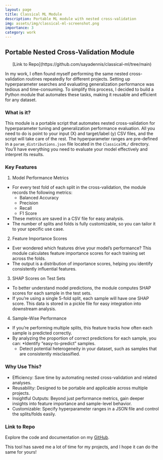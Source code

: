 ```yaml
---
layout: page
title: Classical ML Module
description: Portable ML module with nested cross-validation
img: assets/img/classical-ml-screenshot.png
importance: 3
category: work
---
```


## Portable Nested Cross-Validation Module

<p style="text-align: center;">[Link to Repo](https://github.com/sayadennis/classical-ml/tree/main)</p>

In my work, I often found myself performing the same nested cross-validation routines repeatedly for different projects. Setting up hyperparameter searches and evaluating generalization performance was tedious and time-consuming. To simplify this process, I decided to build a Python module that automates these tasks, making it reusable and efficient for any dataset.

### What is it?

This module is a portable script that automates nested cross-validation for hyperparameter tuning and generalization performance evaluation. All you need to do is point to your input (X) and target/label (y) CSV files, and the script will take care of the rest. The hyperparameter ranges are pre-defined in a `param_distributions.json` file located in the `ClassicalML/` directory. You’ll have everything you need to evaluate your model effectively and interpret its results.

### Key Features

1. Model Performance Metrics
  * For every test fold of each split in the cross-validation, the module records the following metrics: 
    * Balanced Accuracy
    * Precision
    * Recall
    * F1 Score
  * These metrics are saved in a CSV file for easy analysis.
  * The number of splits and folds is fully customizable, so you can tailor it to your specific use case.
2. Feature Importance Scores
  * Ever wondered which features drive your model’s performance? This module calculates feature importance scores for each training set across the folds.
  * The output is a distribution of importance scores, helping you identify consistently influential features.
3. SHAP Scores on Test Sets
  * To better understand model predictions, the module computes SHAP scores for each sample in the test sets.
  * If you’re using a single 5-fold split, each sample will have one SHAP score. This data is stored in a pickle file for easy integration into downstream analysis.
4. Sample-Wise Performance
  * If you’re performing multiple splits, this feature tracks how often each sample is predicted correctly.
  * By analyzing the proportion of correct predictions for each sample, you can:
    *Identify “easy-to-predict” samples.
    * Detect potential heterogeneity in your dataset, such as samples that are consistently misclassified.

### Why Use This?

* Efficiency: Save time by automating nested cross-validation and related analyses.
* Reusability: Designed to be portable and applicable across multiple projects.
* Insightful Outputs: Beyond just performance metrics, gain deeper insights into feature importance and sample-level behavior.
* Customizable: Specify hyperparameter ranges in a JSON file and control the splits/folds easily.

### Link to Repo

Explore the code and documentation on my [GitHub](https://github.com/sayadennis/classical-ml/tree/main).

This tool has saved me a lot of time for my projects, and I hope it can do the same for yours!

